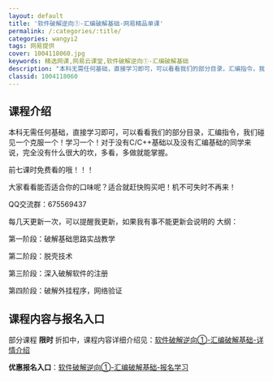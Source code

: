 ```yaml
---
layout: default
title: '软件破解逆向①-汇编破解基础-网易精品单课'
permalink: /:categories/:title/
categories: wangyi2
tags: 网易提供
cover: 1004118060.jpg
keywords: 精选网课,网易云课堂,软件破解逆向①-汇编破解基础
description: "本科无需任何基础，直接学习即可，可以看看我们的部分目录，汇编指令，我们碰见一个克服一个！学习一个！对于没有C/C++基础以及没有汇编基础的同学来说，完全没有什么很大的坎，多看，多做就能掌握。"
classid: 1004118060
---
```


## 课程介绍

本科无需任何基础，直接学习即可，可以看看我们的部分目录，汇编指令，我们碰见一个克服一个！学习一个！对于没有C/C++基础以及没有汇编基础的同学来说，完全没有什么很大的坎，多看，多做就能掌握。

前七课时免费看的哦！！！

大家看看能否适合你的口味呢？适合就赶快购买吧！机不可失时不再来！

QQ交流群：675569437

每几天更新一次，可以提醒我更新，如果我有事不能更新会说明的
大纲：

第一阶段：破解基础思路实战教学

第二阶段：脱壳技术

第三阶段：深入破解软件的注册

第四阶段：破解外挂程序，网络验证

## 课程内容与报名入口

部分课程 **限时** 折扣中，课程内容详细介绍见：[软件破解逆向①-汇编破解基础-详情介绍](https://study.163.com/course/introduction/1004118060.htm?share=1&shareId=1025206652&utm_campaign=share&utm_medium=iphoneShare&utm_source=&utm_u=1025206652)

**优惠报名入口**：[软件破解逆向①-汇编破解基础-报名学习](https://study.163.com/course/introduction/1004118060.htm?share=1&shareId=1025206652&utm_campaign=share&utm_medium=iphoneShare&utm_source=&utm_u=1025206652)

